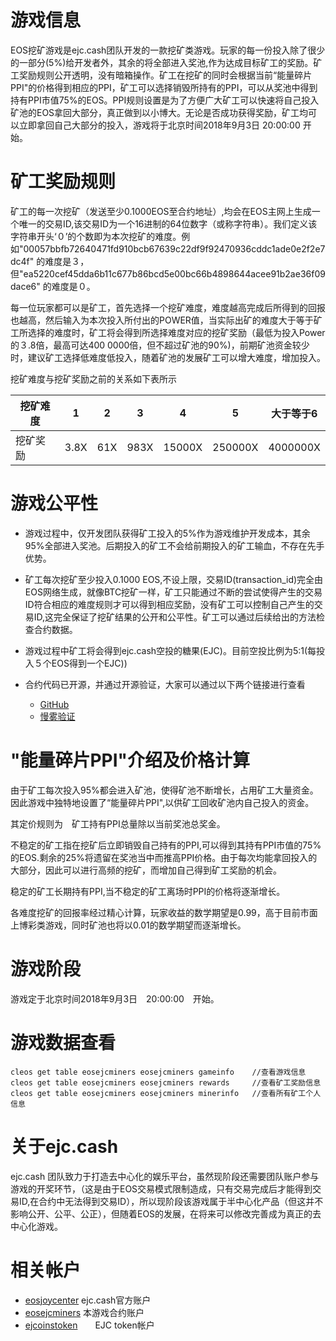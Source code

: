 # 游戏信息
EOS挖矿游戏是ejc.cash团队开发的一款挖矿类游戏。玩家的每一份投入除了很少的一部分(5%)给开发者外，其余的将全部进入奖池,作为达成目标矿工的奖励。矿工奖励规则公开透明，没有暗箱操作。矿工在挖矿的同时会根据当前“能量碎片PPI"的价格得到相应的PPI，矿工可以选择销毁所持有的PPI，可以从奖池中得到持有PPI市值75%的EOS。PPI规则设置是为了方便广大矿工可以快速将自己投入矿池的EOS拿回大部分，真正做到以小博大。无论是否成功获得奖励，矿工均可以立即拿回自己大部分的投入，游戏将于北京时间2018年9月3日 20:00:00 开始。

# 矿工奖励规则


矿工的每一次挖矿（发送至少0.1000EOS至合约地址）,均会在EOS主网上生成一个唯一的交易ID,该交易ID为一个16进制的64位数字（或称字符串）。我们定义该字符串开头‘０’的个数即为本次挖矿的难度。例如"00057bbfb72640471fd910bcb67639c22df9f92470936cddc1ade0e2f2e7dc4f" 的难度是３，但"ea5220cef45dda6b11c677b86bcd5e00bc66b4898644acee91b2ae36f09dace6" 的难度是０。

每一位玩家都可以是矿工，首先选择一个挖矿难度，难度越高完成后所得到的回报也越高，然后输入为本次投入所付出的POWER值，当实际出矿的难度大于等于矿工所选择的难度时，矿工将会得到所选择难度对应的挖矿奖励（最低为投入Power的３.8倍，最高可达400 0000倍，但不超过矿池的90%)，前期矿池资金较少时，建议矿工选择低难度低投入，随着矿池的发展矿工可以增大难度，增加投入。

挖矿难度与挖矿奖励之前的关系如下表所示

| 挖矿难度 | 1 | 2 | 3 | 4 | 5 | 大于等于6 |
| ------ | ------ | ------ | ------ | ------ | ------ | ------ |
| 挖矿奖励 | 3.8X | 61X | 983X | 15000X | 250000X | 4000000X |


# 游戏公平性
- 游戏过程中，仅开发团队获得矿工投入的5%作为游戏维护开发成本，其余95%全部进入奖池。后期投入的矿工不会给前期投入的矿工输血，不存在先手优势。


- 矿工每次挖矿至少投入0.1000 EOS,不设上限，交易ID(transaction_id)完全由EOS网络生成，就像BTC挖矿一样，矿工只能通过不断的尝试使得产生的交易ID符合相应的难度规则才可以得到相应奖励，没有矿工可以控制自己产生的交易ID,这完全保证了挖矿结果的公开和公平性。矿工可以通过后续给出的方法检查合约数据。

- 游戏过程中矿工将会得到ejc.cash空投的糖果(EJC)。目前空投比例为5:1(每投入５个EOS得到一个EJC))

- 合约代码已开源，并通过开源验证，大家可以通过以下两个链接进行查看
  - [GitHub](https://github.com/ejccash/eosejcminers)
  - [慢雾验证](https://eos.slowmist.io/contract/eosejcminers)


# "能量碎片PPI"介绍及价格计算

由于矿工每次投入95%都会进入矿池，使得矿池不断增长，占用矿工大量资金。因此游戏中独特地设置了“能量碎片PPI",以供矿工回收矿池内自己投入的资金。

其定价规则为　矿工持有PPI总量除以当前奖池总奖金。

不稳定的矿工指在挖矿后立即销毁自己持有的PPI,可以得到其持有PPI市值的75%的EOS.剩余的25%将遗留在奖池当中而推高PPI价格。由于每次均能拿回投入的大部分，因此可以进行高频的挖矿，而增加自己得到矿工奖励的机会。

稳定的矿工长期持有PPI,当不稳定的矿工离场时PPI的价格将逐渐增长。

各难度挖矿的回报率经过精心计算，玩家收益的数学期望是0.99，高于目前市面上博彩类游戏，同时矿池也将以0.01的数学期望而逐渐增长。

# 游戏阶段

游戏定于北京时间2018年9月3日　20:00:00　开始。

# 游戏数据查看

```
cleos get table eosejcminers eosejcminers gameinfo    //查看游戏信息
cleos get table eosejcminers eosejcminers rewards     //查看矿工奖励信息
cleos get table eosejcminers eosejcminers minerinfo   //查看所有矿工个人信息
```

# 关于ejc.cash

ejc.cash 团队致力于打造去中心化的娱乐平台，虽然现阶段还需要团队账户参与游戏的开奖环节，（这是由于EOS交易模式限制造成，只有交易完成后才能得到交易ID,在合约中无法得到交易ID），所以现阶段该游戏属于半中心化产品（但这并不影响公开、公平、公正），但随着EOS的发展，在将来可以修改完善成为真正的去中心化游戏。

# 相关帐户

- [eosjoycenter](https://eosflare.io/account/eosjoycenter)   ejc.cash官方账户
- [eosejcminers](https://eosflare.io/account/eosejcminers)   本游戏合约账户
- [ejcoinstoken](https://eosflare.io/account/ejcoinstoken)　　EJC token帐户
